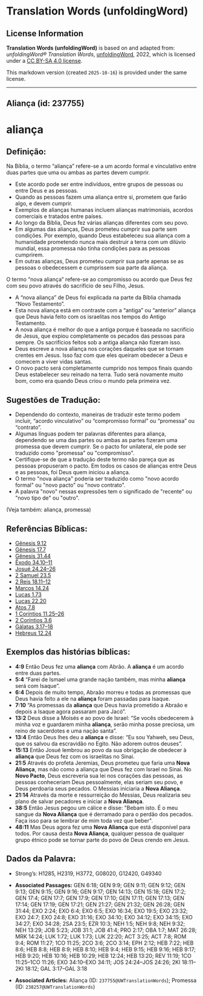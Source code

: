 # Translation Words (unfoldingWord)

## License Information

**Translation Words (unfoldingWord)** is based on and adapted from: _unfoldingWord® Translation Words_, [unfoldingWord](https://unfoldingword.org/utw), 2022, which is licensed under a [CC BY-SA 4.0 license](https://creativecommons.org/licenses/by-sa/4.0/legalcode.en).

This markdown version (created `2025-10-16`) is provided under the same license.



--------------------------------

## Aliança (id: 237755)

aliança
=======

Definição:
----------

Na Bíblia, o termo “aliança” refere\-se a um acordo formal e vinculativo entre duas partes que uma ou ambas as partes devem cumprir.

* Este acordo pode ser entre indivíduos, entre grupos de pessoas ou entre Deus e as pessoas.
* Quando as pessoas fazem uma aliança entre si, prometem que farão algo, e devem cumprir.
* Exemplos de alianças humanas incluem alianças matrimoniais, acordos comerciais e tratados entre países.
* Ao longo da Bíblia, Deus fez várias alianças diferentes com seu povo.
* Em algumas das alianças, Deus prometeu cumprir sua parte sem condições. Por exemplo, quando Deus estabeleceu sua aliança com a humanidade prometendo nunca mais destruir a terra com um dilúvio mundial, essa promessa não tinha condições para as pessoas cumprirem.
* Em outras alianças, Deus prometeu cumprir sua parte apenas se as pessoas o obedecessem e cumprissem sua parte da aliança.

O termo “nova aliança” refere\-se ao compromisso ou acordo que Deus fez com seu povo através do sacrifício de seu Filho, Jesus.

* A “nova aliança” de Deus foi explicada na parte da Bíblia chamada “Novo Testamento”.
* Esta nova aliança está em contraste com a “antiga” ou “anterior” aliança que Deus havia feito com os israelitas nos tempos do Antigo Testamento.
* A nova aliança é melhor do que a antiga porque é baseada no sacrifício de Jesus, que expiou completamente os pecados das pessoas para sempre. Os sacrifícios feitos sob a antiga aliança não fizeram isso.
* Deus escreve a nova aliança nos corações daqueles que se tornam crentes em Jesus. Isso faz com que eles queiram obedecer a Deus e comecem a viver vidas santas.
* O novo pacto será completamente cumprido nos tempos finais quando Deus estabelecer seu reinado na terra. Tudo será novamente muito bom, como era quando Deus criou o mundo pela primeira vez.

Sugestões de Tradução:
----------------------

* Dependendo do contexto, maneiras de traduzir este termo podem incluir, “acordo vinculativo” ou “compromisso formal” ou “promessa” ou “contrato”.
* Algumas línguas podem ter palavras diferentes para aliança, dependendo se uma das partes ou ambas as partes fizeram uma promessa que devem cumprir. Se o pacto for unilateral, ele pode ser traduzido como "promessa" ou "compromisso".
* Certifique\-se de que a tradução deste termo não pareça que as pessoas propuseram o pacto. Em todos os casos de alianças entre Deus e as pessoas, foi Deus quem iniciou a aliança.
* O termo "nova aliança" poderia ser traduzido como "novo acordo formal" ou "novo pacto" ou "novo contrato".
* A palavra "novo" nessas expressões tem o significado de "recente" ou "novo tipo de" ou "outro".

(Veja também: aliança, promessa)

Referências Bíblicas:
---------------------

* [Gênesis 9\.12](https://ref.ly/Gen9:12)
* [Gênesis 17\.7](https://ref.ly/Gen17:7)
* [Gênesis 31\.44](https://ref.ly/Gen31:44)
* [Êxodo 34\.10–11](https://ref.ly/Exod34:10-Exod34:11)
* [Josué 24\.24–26](https://ref.ly/Josh24:24-Josh24:26)
* [2 Samuel 23\.5](https://ref.ly/2Sam23:5)
* [2 Reis 18\.11–12](https://ref.ly/2Kgs18:11-2Kgs18:12)
* [Marcos 14\.24](https://ref.ly/Mark14:24)
* [Lucas 1\.73](https://ref.ly/Luke1:73)
* [Lucas 22\.20](https://ref.ly/Luke22:20)
* [Atos 7\.8](https://ref.ly/Acts7:8)
* [1 Coríntios 11\.25–26](https://ref.ly/1Cor11:25-1Cor11:26)
* [2 Coríntios 3\.6](https://ref.ly/2Cor3:6)
* [Gálatas 3\.17–18](https://ref.ly/Gal3:17-Gal3:18)
* [Hebreus 12\.24](https://ref.ly/Heb12:24)

Exemplos das histórias bíblicas:
--------------------------------

* **4:9** Então Deus fez uma **aliança** com Abrão. A **aliança** é um acordo entre duas partes.
* **5:4** “Farei de Ismael uma grande nação também, mas minha **aliança** será com Isaque”.
* **6:4** Depois de muito tempo, Abraão morreu e todas as promessas que Deus havia feito a ele na **aliança** foram passadas para Isaque.
* **7:10** “As promessas da **aliança** que Deus havia prometido a Abraão e depois a Isaque agora passaram para Jacó”.
* **13:2** Deus disse a Moisés e ao povo de Israel: “Se vocês obedecerem à minha voz e guardarem minha **aliança**, serão minha posse preciosa, um reino de sacerdotes e uma nação santa”.
* **13:4** Então Deus lhes deu a **aliança** e disse: “Eu sou Yahweh, seu Deus, que os salvou da escravidão no Egito. Não adorem outros deuses”.
* **15:13** Então Josué lembrou ao povo da sua obrigação de obedecer à **aliança** que Deus fez com os israelitas no Sinai.
* **21:5** Através do profeta Jeremias, Deus prometeu que faria uma **Nova Aliança**, mas não como a aliança que Deus fez com Israel no Sinai. No **Novo Pacto**, Deus escreveria sua lei nos corações das pessoas, as pessoas conheceriam Deus pessoalmente, elas seriam seu povo, e Deus perdoaria seus pecados. O Messias iniciaria a **Nova Aliança**.
* **21:14** Através da morte e ressurreição do Messias, Deus realizaria seu plano de salvar pecadores e iniciar a **Nova Aliança**.
* **38:5** Então Jesus pegou um cálice e disse: "Bebam isto. É o meu sangue da **Nova Aliança** que é derramado para o perdão dos pecados. Faça isso para se lembrar de mim toda vez que beber".
* **48:11** Mas Deus agora fez uma **Nova Aliança** que está disponível para todos. Por causa desta **Nova Aliança**, qualquer pessoa de qualquer grupo étnico pode se tornar parte do povo de Deus crendo em Jesus.

Dados da Palavra:
-----------------

* Strong’s: H1285, H2319, H3772, G08020, G12420, G49340

* **Associated Passages:** GEN 6:18; GEN 9:9; GEN 9:11; GEN 9:12; GEN 9:13; GEN 9:15; GEN 9:16; GEN 9:17; GEN 14:13; GEN 15:18; GEN 17:2; GEN 17:4; GEN 17:7; GEN 17:9; GEN 17:10; GEN 17:11; GEN 17:13; GEN 17:14; GEN 17:19; GEN 17:21; GEN 21:27; GEN 21:32; GEN 26:28; GEN 31:44; EXO 2:24; EXO 6:4; EXO 6:5; EXO 16:34; EXO 19:5; EXO 23:32; EXO 24:7; EXO 24:8; EXO 31:16; EXO 34:10; EXO 34:12; EXO 34:15; EXO 34:27; EXO 34:28; 2SA 23:5; EZR 10:3; NEH 1:5; NEH 9:8; NEH 9:32; NEH 13:29; JOB 5:23; JOB 31:1; JOB 41:4; PRO 2:17; OBA 1:7; MAT 26:28; MRK 14:24; LUK 1:72; LUK 1:73; LUK 22:20; ACT 3:25; ACT 7:8; ROM 9:4; ROM 11:27; 1CO 11:25; 2CO 3:6; 2CO 3:14; EPH 2:12; HEB 7:22; HEB 8:6; HEB 8:8; HEB 8:9; HEB 8:10; HEB 9:4; HEB 9:15; HEB 9:16; HEB 9:17; HEB 9:20; HEB 10:16; HEB 10:29; HEB 12:24; HEB 13:20; REV 11:19; 1CO 11:25–1CO 11:26; EXO 34:10–EXO 34:11; JOS 24:24–JOS 24:26; 2KI 18:11–2KI 18:12; GAL 3:17–GAL 3:18
* **Associated Articles:** Aliança (ID: `237755@UWTranslationWords`); Promessa (ID: `238257@UWTranslationWords`)

